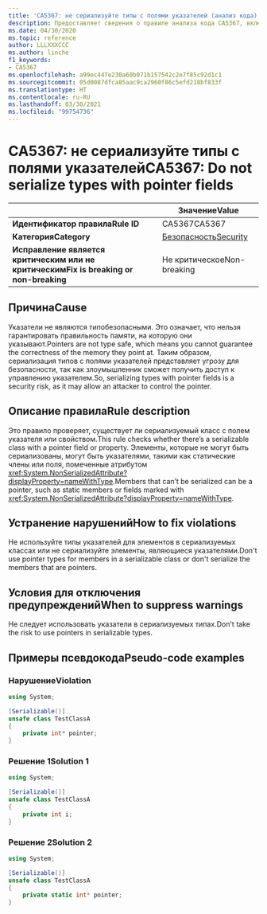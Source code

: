 ```yaml
---
title: 'CA5367: не сериализуйте типы с полями указателей (анализ кода)'
description: Предоставляет сведения о правиле анализа кода CA5367, включая причины нарушений и способы их устранения, а также условия отключения правила.
ms.date: 04/30/2020
ms.topic: reference
author: LLLXXXCCC
ms.author: linche
f1_keywords:
- CA5367
ms.openlocfilehash: a99ec447e230a60b071b157542c2e7f85c92d1c1
ms.sourcegitcommit: 05d0087dfca85aac9ca2960f86c5efd218bf833f
ms.translationtype: HT
ms.contentlocale: ru-RU
ms.lasthandoff: 03/30/2021
ms.locfileid: "99754736"
---
```

# <a name="ca5367-do-not-serialize-types-with-pointer-fields"></a><span data-ttu-id="27355-103">CA5367: не сериализуйте типы с полями указателей</span><span class="sxs-lookup"><span data-stu-id="27355-103">CA5367: Do not serialize types with pointer fields</span></span>

| | <span data-ttu-id="27355-104">Значение</span><span class="sxs-lookup"><span data-stu-id="27355-104">Value</span></span> |
|-|-|
| <span data-ttu-id="27355-105">**Идентификатор правила**</span><span class="sxs-lookup"><span data-stu-id="27355-105">**Rule ID**</span></span> |<span data-ttu-id="27355-106">CA5367</span><span class="sxs-lookup"><span data-stu-id="27355-106">CA5367</span></span>|
| <span data-ttu-id="27355-107">**Категория**</span><span class="sxs-lookup"><span data-stu-id="27355-107">**Category**</span></span> |[<span data-ttu-id="27355-108">Безопасность</span><span class="sxs-lookup"><span data-stu-id="27355-108">Security</span></span>](security-warnings.md)|
| <span data-ttu-id="27355-109">**Исправление является критическим или не критическим**</span><span class="sxs-lookup"><span data-stu-id="27355-109">**Fix is breaking or non-breaking**</span></span> |<span data-ttu-id="27355-110">Не критическое</span><span class="sxs-lookup"><span data-stu-id="27355-110">Non-breaking</span></span>|

## <a name="cause"></a><span data-ttu-id="27355-111">Причина</span><span class="sxs-lookup"><span data-stu-id="27355-111">Cause</span></span>

<span data-ttu-id="27355-112">Указатели не являются типобезопасными. Это означает, что нельзя гарантировать правильность памяти, на которую они указывают.</span><span class="sxs-lookup"><span data-stu-id="27355-112">Pointers are not type safe, which means you cannot guarantee the correctness of the memory they point at.</span></span> <span data-ttu-id="27355-113">Таким образом, сериализация типов с полями указателей представляет угрозу для безопасности, так как злоумышленник сможет получить доступ к управлению указателем.</span><span class="sxs-lookup"><span data-stu-id="27355-113">So, serializing types with pointer fields is a security risk, as it may allow an attacker to control the pointer.</span></span>

## <a name="rule-description"></a><span data-ttu-id="27355-114">Описание правила</span><span class="sxs-lookup"><span data-stu-id="27355-114">Rule description</span></span>

<span data-ttu-id="27355-115">Это правило проверяет, существует ли сериализуемый класс с полем указателя или свойством.</span><span class="sxs-lookup"><span data-stu-id="27355-115">This rule checks whether there’s a serializable class with a pointer field or property.</span></span> <span data-ttu-id="27355-116">Элементы, которые не могут быть сериализованы, могут быть указателями, такими как статические члены или поля, помеченные атрибутом <xref:System.NonSerializedAttribute?displayProperty=nameWithType>.</span><span class="sxs-lookup"><span data-stu-id="27355-116">Members that can’t be serialized can be a pointer, such as static members or fields marked with <xref:System.NonSerializedAttribute?displayProperty=nameWithType>.</span></span>

## <a name="how-to-fix-violations"></a><span data-ttu-id="27355-117">Устранение нарушений</span><span class="sxs-lookup"><span data-stu-id="27355-117">How to fix violations</span></span>

<span data-ttu-id="27355-118">Не используйте типы указателей для элементов в сериализуемых классах или не сериализуйте элементы, являющиеся указателями.</span><span class="sxs-lookup"><span data-stu-id="27355-118">Don't use pointer types for members in a serializable class or don't serialize the members that are pointers.</span></span>

## <a name="when-to-suppress-warnings"></a><span data-ttu-id="27355-119">Условия для отключения предупреждений</span><span class="sxs-lookup"><span data-stu-id="27355-119">When to suppress warnings</span></span>

<span data-ttu-id="27355-120">Не следует использовать указатели в сериализуемых типах.</span><span class="sxs-lookup"><span data-stu-id="27355-120">Don't take the risk to use pointers in serializable types.</span></span>

## <a name="pseudo-code-examples"></a><span data-ttu-id="27355-121">Примеры псевдокода</span><span class="sxs-lookup"><span data-stu-id="27355-121">Pseudo-code examples</span></span>

### <a name="violation"></a><span data-ttu-id="27355-122">Нарушение</span><span class="sxs-lookup"><span data-stu-id="27355-122">Violation</span></span>

```csharp
using System;

[Serializable()]
unsafe class TestClassA
{
    private int* pointer;
}
```

### <a name="solution-1"></a><span data-ttu-id="27355-123">Решение 1</span><span class="sxs-lookup"><span data-stu-id="27355-123">Solution 1</span></span>

```csharp
using System;

[Serializable()]
unsafe class TestClassA
{
    private int i;
}
```

### <a name="solution-2"></a><span data-ttu-id="27355-124">Решение 2</span><span class="sxs-lookup"><span data-stu-id="27355-124">Solution 2</span></span>

```csharp
using System;

[Serializable()]
unsafe class TestClassA
{
    private static int* pointer;
}
```

